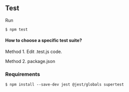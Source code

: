 ## Test

Run
```shell
$ npm test
```

#### How to choose a specific test suite?
Method 1. Edit .test.js code.

Method 2. package.json

### Requirements
```shell
$ npm install --save-dev jest @jest/globals supertest
```